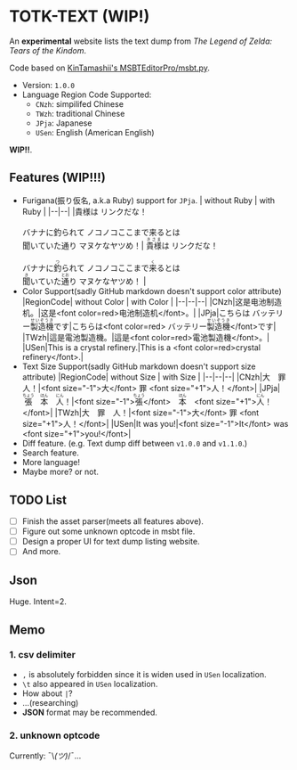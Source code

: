 # TOTK-TEXT (WIP!)

An **experimental** website lists the text dump from *The Legend of Zelda: Tears of the Kindom*. 

Code based on [KinTamashii's MSBTEditorPro/msbt.py](https://github.com/KinTamashii/MSBTEditorPro).

- Version: `1.0.0`
- Language Region Code Supported:
  - `CNzh`: simpilifed Chinese 
  - `TWzh`: traditional Chinese
  - `JPja`: Japanese
  - `USen`: English (American English)

**WIP!!**.

## Features (WIP!!!)

- Furigana(振り仮名, a.k.a Ruby) support for `JPja`.
  | without Ruby | with Ruby |
  |--|--|
  |貴様は リンクだな！<br><br>バナナに釣られて ノコノコここまで来るとは<br>聞いていた通り マヌケなヤツめ！|   <ruby>貴様<rt>きさま</rt></ruby>は リンクだな！<br><br>バナナに<ruby>釣<rt>つ<rt></ruby>られて ノコノコここまで<ruby>来<rt>く</rt></ruby>るとは<br><ruby>聞<rt>き</rt></ruby>いていた<ruby>通<rt>とお</rt></ruby>り マヌケなヤツめ！  |
- Color Support(sadly GitHub markdown doesn't support color attribute)
  |RegionCode| without Color | with Color |
  |--|--|--|
  |CNzh|这是电池制造机。|这是\<font color=red>电池制造机\</font>。|
  |JPja|こちらは バッテリー<ruby>製造機<rt>せいぞうき</rt></ruby>です|こちらは\<font color=red> バッテリー<ruby>製造機<rt>せいぞうき</rt></ruby>\</font>です|
  |TWzh|這是電池製造機。|這是\<font color=red>電池製造機\</font>。|
  |USen|This is a crystal refinery.|This is a \<font color=red>crystal refinery\</font>.|
- Text Size Support(sadly GitHub markdown doesn't support size attribute)
  |RegionCode| without Size | with Size |
  |--|--|--|
  |CNzh|大　罪　人！|\<font size="-1">大\</font> 罪 \<font size="+1">人！\</font>|
  |JPja|<ruby>張<rt>ちょう</rt></ruby>　<ruby>本<rt>ほん</rt></ruby>　<ruby>人<rt>にん</rt></ruby>！|\<font size="-1"><ruby>張<rt>ちょう</rt></ruby>\</font>　<ruby>本<rt>ほん</rt></ruby>　\<font size="+1"><ruby>人<rt>にん</rt></ruby>！\</font>|
  |TWzh|大　罪　人！|\<font size="-1">大\</font> 罪 \<font size="+1">人！\</font>|
  |USen|It was you!|\<font size="-1">It\</font> was \<font size="+1">you!\</font>|
- Diff feature. (e.g. Text dump diff between `v1.0.0` and `v1.1.0`.)
- Search feature.
- More language!
- Maybe more? or not.

## TODO List

- [ ] Finish the asset parser(meets all features above).
- [ ] Figure out some unknown optcode in msbt file.
- [ ] Design a proper UI for text dump listing website.
- [ ] And more.

## Json

Huge. Intent=2.

## Memo

### 1. csv delimiter

- `,` is absolutely forbidden since it is widen used in `USen` localization.
- `\t` also appeared in `USen` localization.
- How about `|`?
- ...(researching)
- **JSON** format may be recommended.

### 2. unknown optcode

Currently: ¯\\_(ツ)_/¯...
